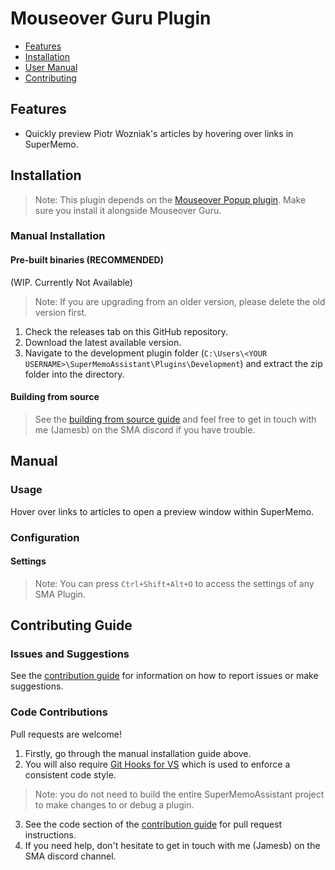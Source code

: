 # Mouseover Guru Plugin

- [Features](#features)
- [Installation](#installation)
- [User Manual](#manual)
- [Contributing](#contributing-guide)

## Features

- Quickly preview Piotr Wozniak's articles by hovering over links in SuperMemo.

## Installation

> Note: This plugin depends on the [Mouseover Popup plugin](https://github.com/bjsi/SuperMemoAssistant.Plugins.MouseoverPopup). Make sure you install it alongside Mouseover Guru.

### Manual Installation

#### Pre-built binaries (**RECOMMENDED**)

(WIP. Currently Not Available)

> Note: If you are upgrading from an older version, please delete the old version first.

1. Check the releases tab on this GitHub repository.
2. Download the latest available version.
3. Navigate to the development plugin folder (`C:\Users\<YOUR USERNAME>\SuperMemoAssistant\Plugins\Development`) and extract the zip folder into the directory.

#### Building from source

> See the [building from source guide](https://github.com/bjsi/docs/blob/master/SMA/plugins/BUILD_FROM_SOURCE.md) and feel free to get in touch with me (Jamesb) on the SMA discord if you have trouble.

## Manual

### Usage

Hover over links to articles to open a preview window within SuperMemo.

### Configuration

#### Settings

> Note: You can press `Ctrl+Shift+Alt+O` to access the settings of any SMA Plugin.

## Contributing Guide

### Issues and Suggestions

See the [contribution guide](https://github.com/bjsi/docs/blob/master/SMA/plugins/CONTRIBUTING.md) for information on how to report issues or make suggestions.

### Code Contributions

Pull requests are welcome!

1. Firstly, go through the manual installation guide above.
2. You will also require [Git Hooks for VS](https://marketplace.visualstudio.com/items?itemName=AlexisIncogito.VisualStudio-Git-Hooks) which is used to enforce a consistent code style.
> Note: you do not need to build the entire SuperMemoAssistant project to make changes to or debug a plugin.
3. See the code section of the [contribution guide](https://github.com/bjsi/docs/blob/master/SMA/plugins/CONTRIBUTING.md) for pull request instructions.
4. If you need help, don't hesitate to get in touch with me (Jamesb) on the SMA discord channel.
